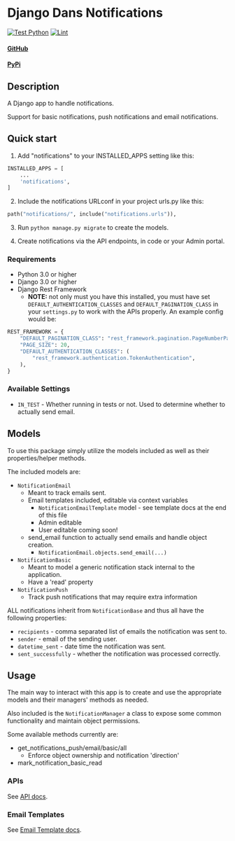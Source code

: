 # Django Dans Notifications

[![Test Python](https://github.com/dan1229/django_dans_notifications/actions/workflows/test_python.yml/badge.svg)](https://github.com/dan1229/django_dans_notifications/actions/workflows/test_python.yml)
[![Lint](https://github.com/dan1229/django_dans_notifications/actions/workflows/lint.yml/badge.svg)](https://github.com/dan1229/django_dans_notifications/actions/workflows/lint.yml)

#### [GitHub](https://github.com/dan1229/django_dans_notifications)

#### [PyPi](https://pypi.org/project/django-dans-notifications/)

## Description

A Django app to handle notifications.

Support for basic notifications, push notifications and email notifications.

## Quick start

1. Add "notifications" to your INSTALLED_APPS setting like this:

```python
INSTALLED_APPS = [
	...
	'notifications',
]
```

2. Include the notifications URLconf in your project urls.py like this:

```python
path("notifications/", include("notifications.urls")),
```

3. Run `python manage.py migrate` to create the models.

4. Create notifications via the API endpoints, in code or your Admin portal.

### Requirements

- Python 3.0 or higher
- Django 3.0 or higher
- Django Rest Framework
  - **NOTE:** not only must you have this installed, you must have set `DEFAULT_AUTHENTICATION_CLASSES` and `DEFAULT_PAGINATION_CLASS` in your `settings.py` to work with the APIs properly. An example config would be:

```python
REST_FRAMEWORK = {
    "DEFAULT_PAGINATION_CLASS": "rest_framework.pagination.PageNumberPagination",
    "PAGE_SIZE": 20,
    "DEFAULT_AUTHENTICATION_CLASSES": (
        "rest_framework.authentication.TokenAuthentication",
    ),
}
```


### Available Settings

- `IN_TEST` - Whether running in tests or not. Used to determine whether to actually send email.

## Models

To use this package simply utilize the models included as well as their properties/helper methods.

The included models are:

- `NotificationEmail`
    - Meant to track emails sent.
    - Email templates included, editable via context variables
        - `NotificationEmailTemplate` model - see template docs at the end of this file
        - Admin editable
        - User editable coming soon!
    - send_email function to actually send emails and handle object creation.
        - `NotificationEmail.objects.send_email(...)`
- `NotificationBasic`
    - Meant to model a generic notification stack internal to the application.
    - Have a 'read' property
- `NotificationPush`
    - Track push notifications that may require extra information


ALL notifications inherit from `NotificationBase` and thus all have the following properties:
- `recipients` - comma separated list of emails the notification was sent to.
- `sender` - email of the sending user.
- `datetime_sent` - date time the notification was sent.
- `sent_successfully` - whether the notification was processed correctly.


## Usage

The main way to interact with this app is to create and use the appropriate models and their managers' methods as needed.

Also included is the `NotificationManager` a class to expose some common functionality and maintain object permissions.

Some available methods currently are:

- get_notifications_push/email/basic/all
    - Enforce object ownership and notification 'direction'
- mark_notification_basic_read

### APIs

See [API docs](./docs/apis.md).

### Email Templates

See [Email Template docs](./docs/email-templates.md).
